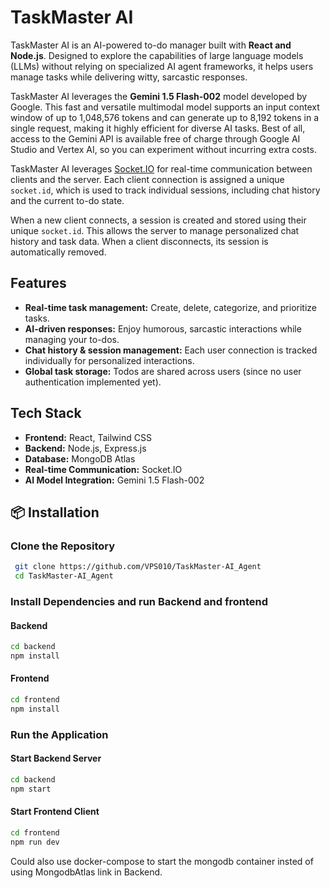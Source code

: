 # TaskMaster AI

TaskMaster AI is an AI-powered to-do manager built with **React and Node.js**. Designed to explore the capabilities of large language models (LLMs) without relying on specialized AI agent frameworks, it helps users manage tasks while delivering witty, sarcastic responses.

TaskMaster AI leverages the **Gemini 1.5 Flash-002** model developed by Google. This fast and versatile multimodal model supports an input context window of up to 1,048,576 tokens and can generate up to 8,192 tokens in a single request, making it highly efficient for diverse AI tasks. Best of all, access to the Gemini API is available free of charge through Google AI Studio and Vertex AI, so you can experiment without incurring extra costs.  

TaskMaster AI leverages [Socket.IO](https://socket.io) for real-time communication between clients and the server. Each client connection is assigned a unique `socket.id`, which is used to track individual sessions, including chat history and the current to-do state.

When a new client connects, a session is created and stored using their unique `socket.id`. This allows the server to manage personalized chat history and task data. When a client disconnects, its session is automatically removed.

## Features
- **Real-time task management:** Create, delete, categorize, and prioritize tasks.
- **AI-driven responses:** Enjoy humorous, sarcastic interactions while managing your to-dos.
- **Chat history & session management:** Each user connection is tracked individually for personalized interactions.
- **Global task storage:** Todos are shared across users (since no user authentication implemented yet).

## Tech Stack
- **Frontend:** React, Tailwind CSS
- **Backend:** Node.js, Express.js
- **Database:** MongoDB Atlas
- **Real-time Communication:** Socket.IO
- **AI Model Integration:** Gemini 1.5 Flash-002

## 📦 Installation
### Clone the Repository
```bash
 git clone https://github.com/VPS010/TaskMaster-AI_Agent
 cd TaskMaster-AI_Agent
```

### Install Dependencies and run Backend and frontend
#### Backend
```bash
cd backend
npm install
```
#### Frontend
```bash
cd frontend
npm install
```

### Run the Application
#### Start Backend Server
```bash
cd backend
npm start
```
#### Start Frontend Client
```bash
cd frontend
npm run dev
```
Could also use docker-compose to start the mongodb container insted of using MongodbAtlas link in Backend.
